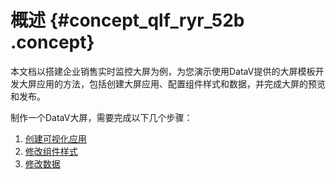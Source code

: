 # 概述 {#concept_qlf_ryr_52b .concept}

本文档以搭建企业销售实时监控大屏为例，为您演示使用DataV提供的大屏模板开发大屏应用的方法，包括创建大屏应用、配置组件样式和数据，并完成大屏的预览和发布。

制作一个DataV大屏，需要完成以下几个步骤：

1.  [创建可视化应用](intl.zh-CN/快速入门/制作大屏（模板篇）/创建可视化应用.md#)
2.  [修改组件样式](intl.zh-CN/快速入门/制作大屏（模板篇）/修改组件样式.md#)
3.  [修改数据](intl.zh-CN/快速入门/制作大屏（模板篇）/修改数据.md#)


